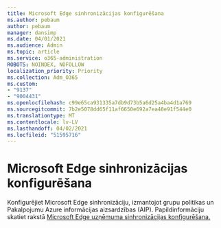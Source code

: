 ```yaml
---
title: Microsoft Edge sinhronizācijas konfigurēšana
ms.author: pebaum
author: pebaum
manager: dansimp
ms.date: 04/01/2021
ms.audience: Admin
ms.topic: article
ms.service: o365-administration
ROBOTS: NOINDEX, NOFOLLOW
localization_priority: Priority
ms.collection: Adm_O365
ms.custom:
- "9137"
- "9004431"
ms.openlocfilehash: c99e65ca931335a7db9d73b5a6d25a4ba4d1a769
ms.sourcegitcommit: 7b2e5078dd65f11af6650e692a7ea48e91f544e0
ms.translationtype: MT
ms.contentlocale: lv-LV
ms.lasthandoff: 04/02/2021
ms.locfileid: "51595716"
---
```

# <a name="configure-microsoft-edge-sync"></a>Microsoft Edge sinhronizācijas konfigurēšana

Konfigurējiet Microsoft Edge sinhronizāciju, izmantojot grupu politikas un Pakalpojumu Azure informācijas aizsardzības (AIP). Papildinformāciju skatiet rakstā [Microsoft Edge uzņēmuma sinhronizācijas konfigurēšana.](https://docs.microsoft.com/deployedge/microsoft-edge-enterprise-sync)